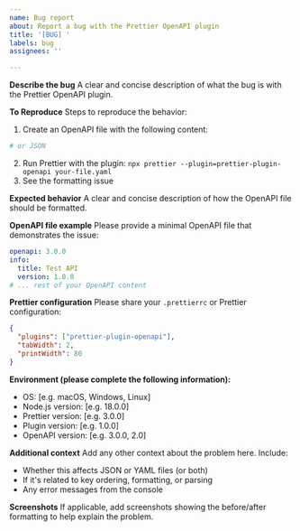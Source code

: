 ```yaml
---
name: Bug report
about: Report a bug with the Prettier OpenAPI plugin
title: '[BUG] '
labels: bug
assignees: ''

---
```


**Describe the bug**
A clear and concise description of what the bug is with the Prettier OpenAPI plugin.

**To Reproduce**
Steps to reproduce the behavior:
1. Create an OpenAPI file with the following content:
```yaml
# or JSON
```
2. Run Prettier with the plugin: `npx prettier --plugin=prettier-plugin-openapi your-file.yaml`
3. See the formatting issue

**Expected behavior**
A clear and concise description of how the OpenAPI file should be formatted.

**OpenAPI file example**
Please provide a minimal OpenAPI file that demonstrates the issue:

```yaml
openapi: 3.0.0
info:
  title: Test API
  version: 1.0.0
# ... rest of your OpenAPI content
```

**Prettier configuration**
Please share your `.prettierrc` or Prettier configuration:

```json
{
  "plugins": ["prettier-plugin-openapi"],
  "tabWidth": 2,
  "printWidth": 80
}
```

**Environment (please complete the following information):**
- OS: [e.g. macOS, Windows, Linux]
- Node.js version: [e.g. 18.0.0]
- Prettier version: [e.g. 3.0.0]
- Plugin version: [e.g. 1.0.0]
- OpenAPI version: [e.g. 3.0.0, 2.0]

**Additional context**
Add any other context about the problem here. Include:
- Whether this affects JSON or YAML files (or both)
- If it's related to key ordering, formatting, or parsing
- Any error messages from the console

**Screenshots**
If applicable, add screenshots showing the before/after formatting to help explain the problem.
